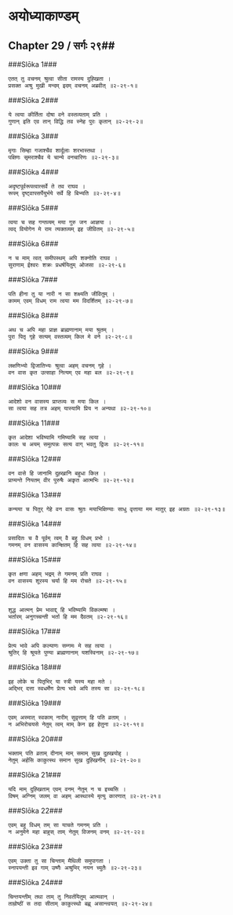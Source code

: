 अयोध्याकाण्डम्
===============================


## Chapter 29  / सर्गः २९##


###Slōka 1###


    एतत् तु वचनम् श्रुत्वा सीता रामस्य दुह्खिता ।
    प्रसक्त अश्रु मुखी मन्दम् इदम् वचनम् अब्रवीत् ॥२-२९-१॥


###Slōka 2###


    ये त्वया कीर्तिता दोषा वने वस्तव्यताम् प्रति ।
    गुणान् इति एव तान् विद्धि तव स्नेह पुरः कृतान् ॥२-२९-२॥


###Slōka 3###


    मृगाः सिम्हा गजाश्चैव शार्दूलाः शरभास्तथा ।
    पक्षिणः सृमराश्चैव ये चान्ये वनचारिणः ॥२-२९-३॥


###Slōka 4###


    अदृष्टपूर्वरूपत्वात्सर्वे ते तव राघव ।
    रूपम् दृष्ट्वापसर्पेयुर्भये सर्वे हि बिभ्यति ॥२-२९-४॥


###Slōka 5###


    त्वया च सह गन्तव्यम् मया गुरु जन आज्ञया ।
    त्वद् वियोगेन मे राम त्यक्तव्यम् इह जीवितम् ॥२-२९-५॥


###Slōka 6###


    न च माम् त्वत् समीपस्थम् अपि शक्नोति राघव ।
    सुराणाम् ईश्वरः शक्रः प्रधर्षयितुम् ओजसा ॥२-२९-६॥


###Slōka 7###


    पति हीना तु या नारी न सा शक्ष्यति जीवितुम् ।
    कामम् एवम् विधम् राम त्वया मम विदर्शितम् ॥२-२९-७॥


###Slōka 8###


    अथ च अपि महा प्राज्ञ ब्राह्मणानाम् मया श्रुतम् ।
    पुरा पितृ गृहे सत्यम् वस्तव्यम् किल मे वने ॥२-२९-८॥


###Slōka 9###


    लक्षणिभ्यो द्विजातिभ्यः श्रुत्वा अहम् वचनम् गृहे ।
    वन वास कृत उत्साहा नित्यम् एव महा बल ॥२-२९-९॥


###Slōka 10###


    आदेशो वन वासस्य प्राप्तव्यः स मया किल ।
    सा त्वया सह तत्र अहम् यास्यामि प्रिय न अन्यथा ॥२-२९-१०॥


###Slōka 11###


    कृत आदेशा भविष्यामि गमिष्यामि सह त्वया ।
    कालः च अयम् समुत्पन्नः सत्य वाग् भवतु द्विजः ॥२-२९-११॥


###Slōka 12###


    वन वासे हि जानामि दुह्खानि बहुधा किल ।
    प्राप्यन्ते नियतम् वीर पुरुषैः अकृत आत्मभिः ॥२-२९-१२॥


###Slōka 13###


    कन्यया च पितुर् गेहे वन वासः श्रुतः मयाभिक्षिण्याः साधु वृत्ताया मम मातुर् इह अग्रतः ॥२-२९-१३॥


###Slōka 14###


    प्रसादितः च वै पूर्वम् त्वम् वै बहु विधम् प्रभो ।
    गमनम् वन वासस्य कान्क्षितम् हि सह त्वया ॥२-२९-१४॥


###Slōka 15###


    कृत क्षणा अहम् भद्रम् ते गमनम् प्रति राघव ।
    वन वासस्य शूरस्य चर्या हि मम रोचते ॥२-२९-१५॥


###Slōka 16###


    शुद्ध आत्मन् प्रेम भावाद्द् हि भविष्यामि विकल्मषा ।
    भर्तारम् अनुगच्चन्ती भर्ता हि मम दैवतम् ॥२-२९-१६॥


###Slōka 17###


    प्रेत्य भावे अपि कल्याणः सम्गमः मे सह त्वया ।
    श्रुतिर् हि श्रूयते पुण्या ब्राह्मणानाम् यशस्विनाम् ॥२-२९-१७॥


###Slōka 18###


    इह लोके च पितृभिर् या स्त्री यस्य महा मते ।
    अद्भिर् दत्ता स्वधर्मेण प्रेत्य भावे अपि तस्य सा ॥२-२९-१८॥


###Slōka 19###


    एवम् अस्मात् स्वकाम् नारीम् सुवृत्ताम् हि पति व्रताम् ।
    न अभिरोचयसे नेतुम् त्वम् माम् केन इह हेतुना ॥२-२९-१९॥


###Slōka 20###


    भक्ताम् पति व्रताम् दीनाम् माम् समाम् सुख दुह्खयोह् ।
    नेतुम् अर्हसि काकुत्स्थ समान सुख दुह्खिनीम् ॥२-२९-२०॥


###Slōka 21###


    यदि माम् दुह्खिताम् एवम् वनम् नेतुम् न च इच्चसि ।
    विषम् अग्निम् जलम् वा अहम् आस्थास्ये मृत्यु कारणात् ॥२-२९-२१॥


###Slōka 22###


    एवम् बहु विधम् तम् सा याचते गमनम् प्रति ।
    न अनुमेने महा बाहुस् ताम् नेतुम् विजनम् वनम् ॥२-२९-२२॥


###Slōka 23###


    एवम् उक्ता तु सा चिन्ताम् मैथिली समुपागता ।
    स्नापयन्ती इव गाम् उष्णैः अश्रुभिर् नयन च्युतैः ॥२-२९-२३॥


###Slōka 24###


    चिन्तयन्तीम् तथा ताम् तु निवर्तयितुम् आत्मवान् ।
    ताम्रोष्ठीं स तदा सीताम् काकुत्स्थो बह्व् असान्त्वयत् ॥२-२९-२४॥


